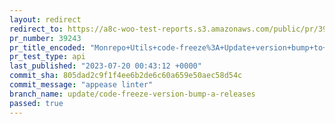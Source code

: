 ```yaml
---
layout: redirect
redirect_to: https://a8c-woo-test-reports.s3.amazonaws.com/public/pr/39243/api/index.html
pr_number: 39243
pr_title_encoded: "Monrepo+Utils+code-freeze%3A+Update+version+bump+to+modify+release+branches"
pr_test_type: api
last_published: "2023-07-20 00:43:12 +0000"
commit_sha: 805dad2c9f1f4ee6b2de6c60a659e50aec58d54c
commit_message: "appease linter"
branch_name: update/code-freeze-version-bump-a-releases
passed: true
---
```

